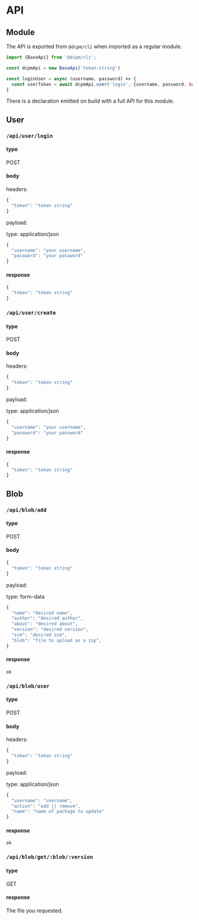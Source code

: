 # API

## Module

The API is exported from `@dcpm/cli` when imported as a regular module.

```js
import {BaseApi} from '@dcpm/cli';

const dcpmApi = new BaseApi('token-string')

const loginUser = async (username, password) => {
  const userToken = await dcpmApi.user('login', {username, password, baseUrl: 'https://blobs.dcpm.dev'})
}
```

There is a declaration emitted on build with a full API for this module.

## User

### `/api/user/login`

#### type

POST

#### body

headers:
```js
{
  "token": "token string"
}
```

payload:

type: application/json

```js
{
  "username": "your username",
  "password": "your password"
}
```

#### response

```js
{
  "token": "token string"
}
```

### `/api/user/create`

#### type

POST

#### body

headers:
```js
{
  "token": "token string"
}
```

payload:

type: application/json

```js
{
  "username": "your username",
  "password": "your password"
}
```

#### response

```js
{
  "token": "token string"
}
```

## Blob

### `/api/blob/add`

#### type

POST

#### body

```js
{
  "token": "token string"
}
```

payload:

type: form-data

```js
{
  "name": "desired name",
  "author": "desired author",
  "about": "desired about",
  "version": "desired version",
  "scm": "desired scm",
  "blob": "file to upload as a zip",
}
```

#### response

```
ok
```

### `/api/blob/user`

#### type

POST

#### body

headers:
```js
{
  "token": "token string"
}
```

payload:

type: application/json

```js
{
  "username": "username",
  "action": "add || remove",
  "name": "name of package to update"
}
```

#### response

```
ok
```

### `/api/blob/get/:blob/:version`

#### type

GET

#### response

The file you requested.
